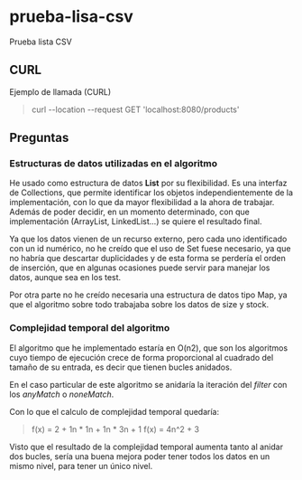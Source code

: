 # prueba-lisa-csv
Prueba lista CSV

## CURL
Ejemplo de llamada (CURL)
> curl --location --request GET 'localhost:8080/products'

## Preguntas
### Estructuras de datos utilizadas en el algoritmo

He usado como estructura de datos **List** por su flexibilidad. Es una interfaz de Collections, que permite identificar los objetos independientemente de la implementación, con lo que da mayor flexibilidad a la ahora de trabajar. Además de poder decidir, en un momento determinado, con que implementación (ArrayList, LinkedList...) se quiere el resultado final.

Ya que los datos vienen de un recurso externo, pero cada uno identificado con un id numérico, no he creído que el uso de Set fuese necesario, ya que no habría que descartar duplicidades y de esta forma se perdería el orden de inserción, que en algunas ocasiones puede servir para manejar los datos, aunque sea en los test.

Por otra parte no he creído necesaria una estructura de datos tipo Map, ya que el algoritmo sobre todo trabajaba sobre los datos de size y stock.

### Complejidad temporal del algoritmo

El algoritmo que he implementado estaría en O(n2), que son los algoritmos cuyo tiempo de ejecución crece de forma proporcional al cuadrado del tamaño de su entrada, es decir que tienen bucles anidados.

En el caso particular de este algoritmo se anidaría la iteración del *filter* con los *anyMatch* o *noneMatch*.

Con lo que el calculo de complejidad temporal quedaría:

> f(x) = 2 + 1n * 1n + 1n * 3n + 1
> f(x) = 4n^2 + 3

Visto que el resultado de la complejidad temporal aumenta tanto al anidar dos bucles, sería una buena mejora poder tener todos los datos en un mismo nivel, para tener un único nivel.